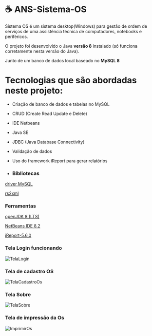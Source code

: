 # ☕ ANS-Sistema-OS
Sistema OS é um sistema desktop(Windows) para gestão de ordem de serviços de uma assistência técnica de computadores, notebooks e periféricos.

O projeto foi desenvolvido o Java **versão 8** instalado (só funciona corretamente nesta versão do Java). 

Junto de um banco de dados local baseado no **MySQL 8**

# Tecnologias que são abordadas neste projeto:
- Criação de banco de dados e tabelas no MySQL
- CRUD (Create Read Update e Delete)
- IDE Netbeans
- Java SE
- JDBC (Java Database Connectivity)
- Validação de dados
- Uso do framework iReport para gerar relatórios

- ### Bibliotecas

[driver MySQL](https://dev.mysql.com/downloads/connector/j/)

[rs2xml](https://sourceforge.net/projects/finalangelsanddemons/files/rs2xml.jar/download)
### Ferramentas
[openJDK 8 (LTS)](https://adoptopenjdk.net/)

[NetBeans IDE 8.2](https://filehippo.com/download_netbeans/8.2/)

[iReport-5.6.0](https://sourceforge.net/projects/ireport/)

### Tela Login funcionando
![TelaLogin](https://github.com/user-attachments/assets/39bedc9c-4859-4e53-b859-09e1a007546d)
### Tela de cadastro OS
![TelaCadastroOs](https://github.com/user-attachments/assets/c3298713-deb0-4954-b75c-9888138879e7)
### Tela Sobre
![TelaSobre](https://github.com/user-attachments/assets/7483be0e-f41f-48f6-8308-4c49964c7fb8)
### Tela de impressão da Os
![ImprimirOs](https://github.com/user-attachments/assets/803a5564-3240-49ac-a46a-3292c606824a)

